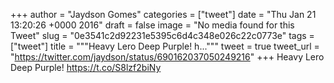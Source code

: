 
+++
author = "Jaydson Gomes"
categories = ["tweet"]
date = "Thu Jan 21 13:20:26 +0000 2016"
draft = false
image = "No media found for this Tweet"
slug = "0e3541c2d92231e5395c6d4c348e026c22c0773e"
tags = ["tweet"]
title = """Heavy Lero Deep Purple! h..."""
tweet = true
tweet_url = "https://twitter.com/jaydson/status/690162037050249216"
+++
Heavy Lero Deep Purple! https://t.co/S8lzf2biNy

